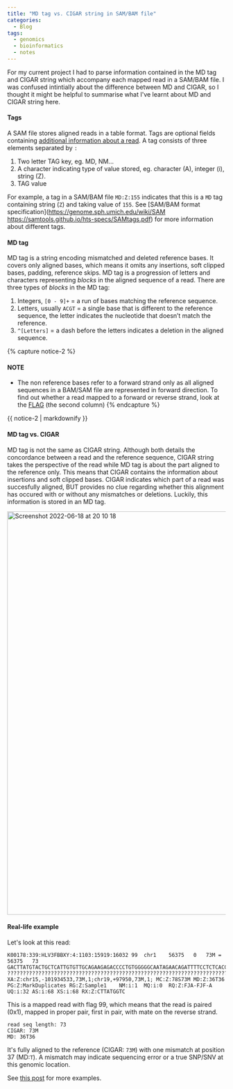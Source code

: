 ```yaml
---
title: "MD tag vs. CIGAR string in SAM/BAM file"
categories:
  - Blog
tags:
  - genomics
  - bioinformatics
  - notes
---
```


For my current project I had to parse information contained in the MD tag and CIGAR string which accompany each mapped read in a SAM/BAM file. I was confused intintially about the difference between MD and CIGAR, so I thought it might be helpful to summarise what I've learnt about MD and CIGAR string here.  

#### Tags
A SAM file stores aligned reads in a table format. Tags are optional fields containing [additional information about a read](https://www.samformat.info/sam-format-alignment-tags). A tag consists of three elements separated by `:`

1. Two letter TAG key, eg. MD, NM...  
2. A character indicating type of value stored, eg. character (A), integer (i), string (Z). 
3. TAG value  

For example, a tag in a SAM/BAM file `MD:Z:155` indicates that this is a `MD` tag containing string (`Z`) and taking value of `155`. 
See [SAM/BAM format specification](https://genome.sph.umich.edu/wiki/SAM 
https://samtools.github.io/hts-specs/SAMtags.pdf) for more information about different tags.  

#### MD tag
MD tag is a string encoding mismatched and deleted reference bases. It covers only aligned bases, which means it omits any insertions, soft clipped bases, padding, reference skips. MD tag is a progression of letters and characters representing *blocks* in the aligned sequence of a read. There are three types of *blocks* in the MD tag:

1. Integers, `[0 - 9]+` = a run of bases matching the reference sequence.   
2. Letters, usually `ACGT` = a single base that is different to the reference sequence, the letter indicates the nucleotide that doesn’t match the reference. 
3. `^[Letters]` = a dash before the letters indicates a deletion in the aligned sequence. 

{% capture notice-2 %}
#### NOTE

* The non reference bases refer to a forward strand only as all aligned sequences in a BAM/SAM file are represented in forward direction. To find out whether a read mapped to a forward or reverse strand, look at the [FLAG](https://broadinstitute.github.io/picard/explain-flags.html) (the second column) 
{% endcapture %}

<div class="notice">{{ notice-2 | markdownify }}</div>

#### MD tag vs. CIGAR  
MD tag is not the same as CIGAR string. Although both details the concordance between a read and the reference sequence, CIGAR string takes the perspective of the read while MD tag is about the part aligned to the reference only.
This means that CIGAR contains the information about insertions and soft clipped bases. CIGAR indicates which part of a read was succesfully aligned, BUT provides no clue regarding whether this alignment has occured with or without any mismatches or deletions. Luckily, this information is stored in an MD tag. 

<img width="928" alt="Screenshot 2022-06-18 at 20 10 18" src="https://user-images.githubusercontent.com/32344189/174453024-b8a757fc-71af-47d0-8de2-67a7edabd09d.png">

#### Real-life example

Let's look at this read: 
```
K00178:339:HLV3FBBXY:4:1103:15919:16032	99	chr1	56375	0	73M	=	56375	73	GACTTATGTACTGCTCATTGTGTTGCAGAAGAGACCCCTGTGGGGGCAATAGAACAGATTTTCCTCTCACGTC	?????????????????????????????????????????????????????????????????????????	XA:Z:chr15,-101934533,73M,1;chr19,+97950,73M,1;	MC:Z:78S73M	MD:Z:36T36	PG:Z:MarkDuplicates	RG:Z:Sample1	NM:i:1	MQ:i:0	RQ:Z:FJA-FJF-A	UQ:i:32	AS:i:68	XS:i:68	RX:Z:CTTATGGTC
```
This is a mapped read with flag 99, which means that the read is paired (0x1), mapped in proper pair, first in pair, with mate on the reverse strand. 
```
read seq length: 73
CIGAR: 73M
MD: 36T36
```
It's fully aligned to the reference (CIGAR: `73M`) with one mismatch at position 37 (MD:`T`). A mismatch may indicate sequencing error or a true SNP/SNV at this genomic location. 

See [this post](https://vincebuffalo.com/notes/2014/01/17/md-tags-in-bam-files.html) for more examples.
